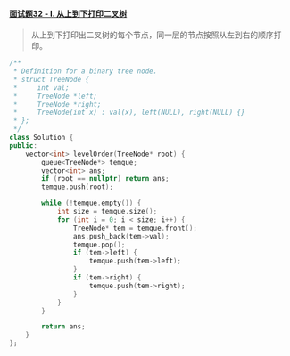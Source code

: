 #### [面试题32 - I. 从上到下打印二叉树](https://leetcode-cn.com/problems/cong-shang-dao-xia-da-yin-er-cha-shu-lcof/)

> 从上到下打印出二叉树的每个节点，同一层的节点按照从左到右的顺序打印。

```c++
/**
 * Definition for a binary tree node.
 * struct TreeNode {
 *     int val;
 *     TreeNode *left;
 *     TreeNode *right;
 *     TreeNode(int x) : val(x), left(NULL), right(NULL) {}
 * };
 */
class Solution {
public:
    vector<int> levelOrder(TreeNode* root) {
        queue<TreeNode*> temque;
        vector<int> ans;
        if (root == nullptr) return ans;
        temque.push(root);

        while (!temque.empty()) {
            int size = temque.size();
            for (int i = 0; i < size; i++) {
                TreeNode* tem = temque.front();
                ans.push_back(tem->val);
                temque.pop();
                if (tem->left) {
                    temque.push(tem->left);
                }
                if (tem->right) {
                    temque.push(tem->right);
                }
            }
        }

        return ans;
    }
};
```

